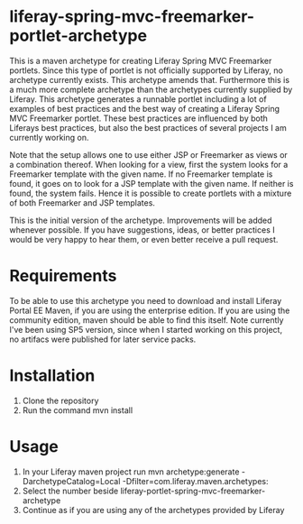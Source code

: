 liferay-spring-mvc-freemarker-portlet-archetype
===============================================
This is a maven archetype for creating Liferay Spring MVC Freemarker portlets. Since this type of portlet is not 
officially supported by Liferay, no archetype currently exists. This archetype amends that. Furthermore this is a 
much more complete archetype than the archetypes currently supplied by Liferay. This archetype generates a runnable
portlet including a lot of examples of best practices and the best way of creating a Liferay Spring MVC Freemarker 
portlet. These best practices are influenced by both Liferays best practices, but also the best practices of
several projects I am currently working on.

Note that the setup allows one to use either JSP or Freemarker as views or a combination thereof. When looking for a view, first the system looks for a Freemarker template with the given name. If no Freemarker template is found, it goes on to look for a JSP template with the given name. If neither is found, the system fails. Hence it is possible to create portlets with a mixture of both Freemarker and JSP templates.

This is the initial version of the archetype. Improvements will be added whenever possible. If you have suggestions, 
ideas, or better practices I would be very happy to hear them, or even better receive a pull request.

Requirements
============

To be able to use this archetype you need to download and install Liferay Portal EE Maven, if you are using the enterprise
edition. If you are using the community edition, maven should be able to find this itself. Note currently I've been using 
SP5 version, since when I started working on this project, no artifacs were published for later service packs.

Installation
============

1. Clone the repository
2. Run the command mvn install

Usage
=====

1. In your Liferay maven project run mvn archetype:generate -DarchetypeCatalog=Local -Dfilter=com.liferay.maven.archetypes:
2. Select the number beside liferay-portlet-spring-mvc-freemarker-archetype
3. Continue as if you are using any of the archetypes provided by Liferay
